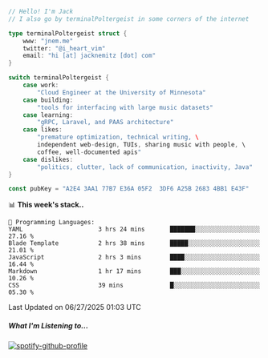 ```go
// Hello! I'm Jack
// I also go by terminalPoltergeist in some corners of the internet

type terminalPoltergeist struct {
    www: "jnem.me"
    twitter: "@i_heart_vim"
    email: "hi [at] jacknemitz [dot] com"
}

switch terminalPoltergeist {
    case work:
        "Cloud Engineer at the University of Minnesota"
    case building:
        "tools for interfacing with large music datasets"
    case learning:
        "gRPC, Laravel, and PAAS architecture"
    case likes:
        "premature optimization, technical writing, \
        independent web-design, TUIs, sharing music with people, \
        coffee, well-documented apis"
    case dislikes:
        "politics, clutter, lack of communication, inactivity, Java"
}

const pubKey = "A2E4 3AA1 77B7 E36A 05F2  3DF6 A25B 2683 4BB1 E43F"
```

<!--START_SECTION:waka-->
📊 **This week's stack..** 

```text
💬 Programming Languages: 
YAML                     3 hrs 24 mins       ███████░░░░░░░░░░░░░░░░░░   27.16 % 
Blade Template           2 hrs 38 mins       █████░░░░░░░░░░░░░░░░░░░░   21.01 % 
JavaScript               2 hrs 3 mins        ████░░░░░░░░░░░░░░░░░░░░░   16.44 % 
Markdown                 1 hr 17 mins        ███░░░░░░░░░░░░░░░░░░░░░░   10.26 % 
CSS                      39 mins             █░░░░░░░░░░░░░░░░░░░░░░░░   05.30 % 
```


 Last Updated on 06/27/2025 01:03 UTC
<!--END_SECTION:waka-->

##### What I'm Listening to...

[![spotify-github-profile](https://jnem.me/listening-item?maxAge=2592000)](https://jnem.me/listening)
